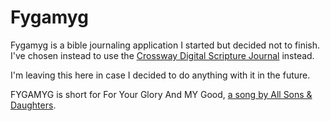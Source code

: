 # Fygamyg

Fygamyg is a bible journaling application I started but decided not to finish. I've chosen instead to use the [Crossway Digital Scripture Journal](https://www.crossway.org/digitalscripturejournal) instead.

I'm leaving this here in case I decided to do anything with it in the future.

FYGAMYG is short for For Your Glory And MY Good, [a song by All Sons & Daughters](https://www.youtube.com/watch?v=fWn1K7A9jnA).
